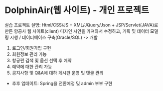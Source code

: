 # DolphinAir(웹 사이트) - 개인 프로젝트

실습 프로젝트 설명: Html/CSS/JS + XML/JQuery/Json + JSP/Servlet(JAVA)로 만든 항공사 웹 사이트(client)
디자인 시안을 가져와서 수정하고, 기획 및 데이터 모델링 시행 / 데이터베이스 구축(Oracle/SQL) -> 개발
1. 로그인/회원가입 구현
2. 회원정보 관리 가능
3. 항공편 검색 및 옵션 선택 후 예약
4. 예약에 대한 관리 가능
5. 공지사항 및 Q&A에 대하 게시판 운영 및 댓글 관리

+ 추후 업데이트: Spring을 전환예정 및 admin 부부 구현
